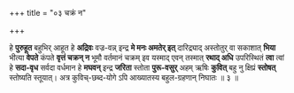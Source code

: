 +++
title = "०३ चक्रं न"

+++

हे **पुरुहूत** बहुभिर् आहूत हे **अद्रिवः** वज्र-वन्न् इन्द्र **मे मनः अमतेर् इत्** दारिद्र्याद् अस्तोतुर् वा सकाशात् **भिया** भीत्या **वेपते** कंपते **वृत्तं चक्रन् न** भूमौ वर्तमानं चक्रम् इव यस्माद् एवन् तस्मात् **रथाद् अधि** उपरिस्थितं **त्वा** त्वां हे **सदा-वृध** सर्वदा वर्धमान हे **मघवन्** इन्द्र **जरिता** स्तोता **पुरू-वसुर्** अहम् ऋषिः **कुवित्** बहु नु क्षिप्रं **स्तोषत्** स्तोष्यति स्तूयात्। अत्र कुविच्-छब्द-योगे ऽपि आख्यातस्य बहुल-ग्रहणान् निघातः ॥ ३ ॥
